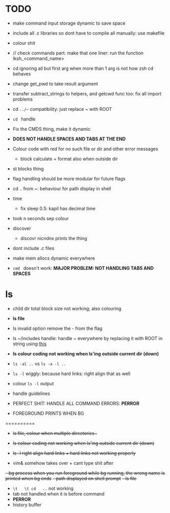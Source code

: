 # TODO
- make command input storage dynamic to save space
- include all .c libraries so dont have to compile all manually: use makefile
- colour shit
- // check commands part: make that one liner: run the function lksh_<command_name>
- cd ignoring all but first arg when more than 1 arg is not how zsh cd behaves
- change get_pwd to take result argument
- transfer subtract_strings to helpers, and getcwd func too: fix all import problems
- cd `../~` compatibility: just replace ~ with ROOT
- `cd ` handle
- Fix the CMDS thing, make it dynamic
- **DOES NOT HANDLE SPACES AND TABS AT THE END**
- Colour code with red for no such file or dir and other error messages
  - block calculate + format also when outside dir
- st blocks thing
- flag handling should be more modular for future flags
- cd .. from ~: behaviour for path display in shell

- time
  - fix sleep 0.5: kapil has decimal time

- took n seconds sep colour

- discover
  - discovr nicndnx prints the thing

- dont include .c files
- make mem allocs dynamic everywhere
- `cmd ` doesn't work: **MAJOR PROBLEM: NOT HANDLING TABS AND SPACES**
# ls
  - child dir total block size not working; also colouring
  - **ls file**
  - ls invalid option remove the - from the flag
  - ls ~/includes handle: handle ~ everywhere by replacing it with ROOT in string using [this](https://stackoverflow.com/questions/32496497/standard-function-to-replace-character-or-substring-in-a-char-array)
  - **ls colour coding not working when ls'ing outside current dir (down)**
  - `ls -al ..` vs `ls -a -l ..`
  - `ls -l` wiggly: because hard links: right align that as well
  - colour `ls -l` output

- handle guidelines
- PERFECT SHIT: HANDLE ALL COMMAND ERRORS: **PERROR**
- FOREGROUND PRINTS WHEN BG

==========

- ~~ls file, colour when multiple directories~~~
- ~~ls colour coding not working when ls'ing outside current dir (down)~~
- ~~ls -l right align hard links + hard links not working properly~~

- vim& somehow takes over + cant type shit after

~~- bg process when you run foreground while bg running, the wrong name is printed when bg ends~~
~~- path displayed on shell prompt~~
~~- ls file~~

- `\t   \t cd   ..` not working
- tab not handled when it is before command
- **PERROR**
- history buffer